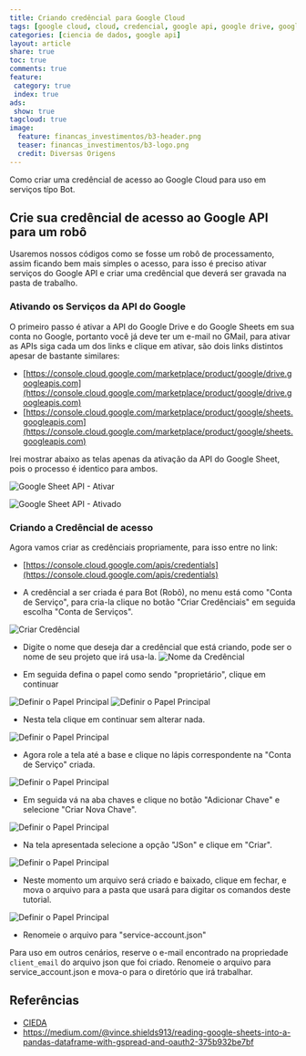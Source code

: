 ```yaml
---
title: Criando credêncial para Google Cloud
tags: [google cloud, cloud, credencial, google api, google drive, google sheet, google drive api, google sheet api, google api]
categories: [ciencia de dados, google api]
layout: article
share: true
toc: true
comments: true
feature:
 category: true
 index: true
ads: 
 show: true
tagcloud: true
image:
  feature: financas_investimentos/b3-header.png
  teaser: financas_investimentos/b3-logo.png
  credit: Diversas Origens
---
```

Como criar uma credêncial de acesso ao Google Cloud para uso em serviços típo Bot.

<!--more-->

## Crie sua credêncial de acesso ao Google API para um robô

Usaremos nossos códigos como se fosse um robô de processamento, assim ficando bem mais simples o acesso, para isso é preciso ativar serviços do Google API e criar uma credêncial que deverá ser gravada na pasta de trabalho.

### Ativando os Serviços da API do Google

O primeiro passo é ativar a API do Google Drive e do Google Sheets em sua conta no Google, portanto você já deve ter um e-mail no GMail, para ativar as APIs siga cada um dos links e clique em ativar, são dois links distintos apesar de bastante similares:

* [https://console.cloud.google.com/marketplace/product/google/drive.googleapis.com](https://console.cloud.google.com/marketplace/product/google/drive.googleapis.com)
* [https://console.cloud.google.com/marketplace/product/google/sheets.googleapis.com](https://console.cloud.google.com/marketplace/product/google/sheets.googleapis.com)

Irei mostrar abaixo as telas apenas da ativação da API do Google Sheet, pois o processo é identico para ambos.

![Google Sheet API - Ativar]({{site.url}}/assets/images/financas_investimentos/telas/02-01-google-sheet-api.png)

![Google Sheet API - Ativado]({{site.url}}/assets/images/financas_investimentos/telas/02-02-google-sheet-api.png)

### Criando a Credêncial de acesso

Agora vamos criar as credênciais propriamente, para isso entre no link:

* [https://console.cloud.google.com/apis/credentials](https://console.cloud.google.com/apis/credentials)

* A credêncial a ser criada é para Bot (Robô), no menu está como "Conta de Serviço", para cria-la clique no botão "Criar Credênciais" em seguida escolha "Conta de Serviços".

![Criar Credêncial]({{site.url}}/assets/images/financas_investimentos/telas/03-01-credencial.png)

* Digite o nome que deseja dar a credêncial que está criando, pode ser o nome de seu projeto que irá usa-la.
![Nome da Credêncial]({{site.url}}/assets/images/financas_investimentos/telas/03-02-credencial.png)

* Em seguida defina o papel como sendo "proprietário", clique em continuar

![Definir o Papel Principal]({{site.url}}/assets/images/financas_investimentos/telas/03-03-credencial.png)
![Definir o Papel Principal]({{site.url}}/assets/images/financas_investimentos/telas/03-04-credencial.png)

* Nesta tela clique em continuar sem alterar nada.

![Definir o Papel Principal]({{site.url}}/assets/images/financas_investimentos/telas/03-04-credencial.png)

* Agora role a tela até a base e clique no lápis correspondente na "Conta de Serviço" criada. 

![Definir o Papel Principal]({{site.url}}/assets/images/financas_investimentos/telas/03-06-credencial.png)

* Em seguida vá na aba chaves e clique no botão "Adicionar Chave" e selecione "Criar Nova Chave".

![Definir o Papel Principal]({{site.url}}/assets/images/financas_investimentos/telas/03-07-credencial.png)

* Na tela apresentada selecione a opção "JSon" e clique em "Criar". 

![Definir o Papel Principal]({{site.url}}/assets/images/financas_investimentos/telas/03-08-credencial.png)

* Neste momento um arquivo será criado e baixado, clique em fechar, e mova o arquivo para a pasta que usará para digitar os comandos deste tutorial. 

![Definir o Papel Principal]({{site.url}}/assets/images/financas_investimentos/telas/03-09-credencial.png)

* Renomeie o arquivo para "service-account.json"
 


Para uso em outros cenários, reserve o e-mail encontrado na propriedade `client_email` do arquivo json que foi criado. Renomeie o arquivo para service_account.json e mova-o para o diretório que irá trabalhar.


## Referências

* [CIEDA](http://cieda.com.br)
* https://medium.com/@vince.shields913/reading-google-sheets-into-a-pandas-dataframe-with-gspread-and-oauth2-375b932be7bf
